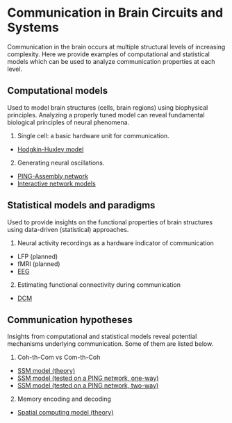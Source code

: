 # Communication in Brain Circuits and Systems

Communication in the brain occurs at multiple structural levels of increasing complexity. 
Here we provide examples of computational and statistical models which can be used to analyze communication properties at each level.

## Computational models

Used to model brain structures (cells, brain regions) using biophysical principles. 
Analyzing a properly tuned model can reveal fundamental biological principles of neural phenomena.

1. Single cell: a basic hardware unit for communication.
  - [Hodgkin-Huxley model](HH/hh_spiker.ipynb)

2. Generating neural oscillations.
  - [PING-Assembly network](PING-Assembly_BMTK/PING-Assembly_BMTK.ipynb)
  - [Interactive network models](https://github.com/cyneuro/Neural-Modeling-Manual/tree/main/Chapter-6-Full-Network-Models)

## Statistical models and paradigms

Used to provide insights on the functional properties of brain structures using data-driven (statistical) approaches.

1. Neural activity recordings as a hardware indicator of communication
  - LFP (planned)
  - fMRI (planned)
  - [EEG](eeg_emotion_classification.ipynb)

2. Estimating functional connectivity during communication
  - [DCM](DCM/DCM_tutorial.ipynb)

## Communication hypotheses

Insights from computational and statistical models reveal potential mechanisms underlying communication.
Some of them are listed below.

1. Coh-th-Com vs Com-th-Coh
  - [SSM model (theory)](SSM/Vinck2021_SSM_tutorial.ipynb)
  - [SSM model (tested on a PING network, one-way)](SSM/PING-Assembly-BMTK_Vinck/PING-Assembly_BMTK_OneWay.ipynb)
  - [SSM model (tested on a PING network, two-way)](SSM/PING-Assembly-BMTK_Vinck/PING-Assembly_BMTK_TwoWay.ipynb)
2. Memory encoding and decoding
  - [Spatial computing model (theory)](SpatialComputing.ipynb)
